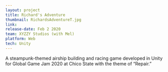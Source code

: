 ```yaml
---
layout: project
title: Richard's Adventure
thumbnail: RichardsAdventureT.jpg
link:
release-date: Feb 2 2020
team: XYZZY Studios (with Mel)
platform: Web
tech: Unity
---
```


A steampunk-themed airship building and racing game developed in Unity for Global Game Jam 2020 at Chico State with the theme of “Repair.”